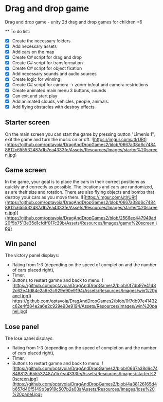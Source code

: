 # Drag and drop game
Drag and drop game - unity 2d drag and drop games for children +6

** To do list:
- [x] Create the necessary folders
- [x] Add necessary assets
- [x] Add cars on the map
- [x] Create C# script for drag and drop
- [x] Create C# script for transformation
- [x] Create C# script for object fixation
- [x] Add necessary sounds and audio sources
- [x] Create logic for winning
- [x] Create C# script for camera -> zoom-in/out and camera restrictions
- [x] Create animated main menu 3 buttons, sounds
- [x] Can exit and start play
- [x] Add animated clouds, vehicles, people, animals.
- [x] Add flying obstacles with destroy effects.

## Starter screen
On the main screen you can start the game by pressing button "Līmenis 1", exit the game and turn the music on or off.
![https://imgur.com/JtIrURt](https://github.com/optavoia/DragAndDropGames2/blob/0667a38d6c74848812c655532487a1b7ea4333fe/Assets/Resources/Images/starter%20screen.jpg)

## Game screen
In the game, your goal is to place the cars in their correct positions as quickly and correctly as possible. The locations and cars are randomized, as are their size and rotation. There are also flying objects and bombs that destroy your cars as you move them.
![[https://imgur.com/JtIrURt](https://github.com/optavoia/DragAndDropGames2/blob/0667a38d6c74848812c655532487a1b7ea4333fe/Assets/Resources/Images/starter%20screen.jpg)](https://github.com/optavoia/DragAndDropGames2/blob/2566ec447949ad20f5b7513e35d1cfdff017c29b/Assets/Resources/Images/game%20screen.jpg)

## Win panel
The victory panel displays:
- Rating from 1-3 (depending on the speed of completion and the number of cars placed right),
- Timer,
- Buttons to restart gamne and back to menu.
![https://github.com/optavoia/DragAndDropGames2/blob/0f7db97e41432c62e4fd84e2a6e2c929e90e9194/Assets/Resources/Images/win%20panel.jpg](
https://github.com/optavoia/DragAndDropGames2/blob/0f7db97e41432c62e4fd84e2a6e2c929e90e9194/Assets/Resources/Images/win%20panel.jpg)
## Lose panel
The lose panel displays:
- Rating from 1-3 (depending on the speed of completion and the number of cars placed right),
- Timer,
- Buttons to restart gamne and back to menu.
![https://github.com/optavoia/DragAndDropGames2/blob/0667a38d6c74848812c655532487a1b7ea4333fe/Assets/Resources/Images/starter%20screen.jpg](https://github.com/optavoia/DragAndDropGames2/blob/4a38126165d4b657d40f5149b3a919c507b2a03a/Assets/Resources/Images/lose%20%20panel.jpg)

